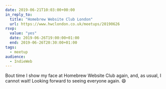 ```yaml
---
date: 2019-06-21T10:03:00+00:00
in_reply_to:
  title: "Homebrew Website Club London"
  url: https://www.hwclondon.co.uk/meetups/20190626
rsvp:
  value: "yes"
  date: 2019-06-26T19:00:00+01:00
  end: 2019-06-26T20:30:00+01:00
tags:
  - meetup
audience:
  - IndieWeb
---
```


Bout time I show my face at Homebrew Website Club again, and, as usual, I cannot wait! Looking forward to seeing everyone again. 😄
